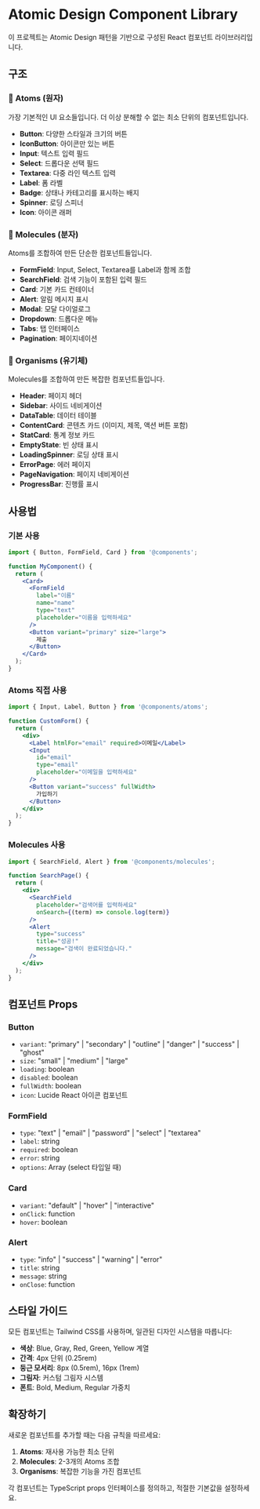 # Atomic Design Component Library

이 프로젝트는 Atomic Design 패턴을 기반으로 구성된 React 컴포넌트 라이브러리입니다.

## 구조

### 🧪 Atoms (원자)
가장 기본적인 UI 요소들입니다. 더 이상 분해할 수 없는 최소 단위의 컴포넌트입니다.

- **Button**: 다양한 스타일과 크기의 버튼
- **IconButton**: 아이콘만 있는 버튼
- **Input**: 텍스트 입력 필드
- **Select**: 드롭다운 선택 필드
- **Textarea**: 다중 라인 텍스트 입력
- **Label**: 폼 라벨
- **Badge**: 상태나 카테고리를 표시하는 배지
- **Spinner**: 로딩 스피너
- **Icon**: 아이콘 래퍼

### 🧬 Molecules (분자)
Atoms를 조합하여 만든 단순한 컴포넌트들입니다.

- **FormField**: Input, Select, Textarea를 Label과 함께 조합
- **SearchField**: 검색 기능이 포함된 입력 필드
- **Card**: 기본 카드 컨테이너
- **Alert**: 알림 메시지 표시
- **Modal**: 모달 다이얼로그
- **Dropdown**: 드롭다운 메뉴
- **Tabs**: 탭 인터페이스
- **Pagination**: 페이지네이션

### 🦠 Organisms (유기체)
Molecules를 조합하여 만든 복잡한 컴포넌트들입니다.

- **Header**: 페이지 헤더
- **Sidebar**: 사이드 네비게이션
- **DataTable**: 데이터 테이블
- **ContentCard**: 콘텐츠 카드 (이미지, 제목, 액션 버튼 포함)
- **StatCard**: 통계 정보 카드
- **EmptyState**: 빈 상태 표시
- **LoadingSpinner**: 로딩 상태 표시
- **ErrorPage**: 에러 페이지
- **PageNavigation**: 페이지 네비게이션
- **ProgressBar**: 진행률 표시

## 사용법

### 기본 사용
```jsx
import { Button, FormField, Card } from '@components';

function MyComponent() {
  return (
    <Card>
      <FormField
        label="이름"
        name="name"
        type="text"
        placeholder="이름을 입력하세요"
      />
      <Button variant="primary" size="large">
        제출
      </Button>
    </Card>
  );
}
```

### Atoms 직접 사용
```jsx
import { Input, Label, Button } from '@components/atoms';

function CustomForm() {
  return (
    <div>
      <Label htmlFor="email" required>이메일</Label>
      <Input
        id="email"
        type="email"
        placeholder="이메일을 입력하세요"
      />
      <Button variant="success" fullWidth>
        가입하기
      </Button>
    </div>
  );
}
```

### Molecules 사용
```jsx
import { SearchField, Alert } from '@components/molecules';

function SearchPage() {
  return (
    <div>
      <SearchField
        placeholder="검색어를 입력하세요"
        onSearch={(term) => console.log(term)}
      />
      <Alert
        type="success"
        title="성공!"
        message="검색이 완료되었습니다."
      />
    </div>
  );
}
```

## 컴포넌트 Props

### Button
- `variant`: "primary" | "secondary" | "outline" | "danger" | "success" | "ghost"
- `size`: "small" | "medium" | "large"
- `loading`: boolean
- `disabled`: boolean
- `fullWidth`: boolean
- `icon`: Lucide React 아이콘 컴포넌트

### FormField
- `type`: "text" | "email" | "password" | "select" | "textarea"
- `label`: string
- `required`: boolean
- `error`: string
- `options`: Array (select 타입일 때)

### Card
- `variant`: "default" | "hover" | "interactive"
- `onClick`: function
- `hover`: boolean

### Alert
- `type`: "info" | "success" | "warning" | "error"
- `title`: string
- `message`: string
- `onClose`: function

## 스타일 가이드

모든 컴포넌트는 Tailwind CSS를 사용하며, 일관된 디자인 시스템을 따릅니다:

- **색상**: Blue, Gray, Red, Green, Yellow 계열
- **간격**: 4px 단위 (0.25rem)
- **둥근 모서리**: 8px (0.5rem), 16px (1rem)
- **그림자**: 커스텀 그림자 시스템
- **폰트**: Bold, Medium, Regular 가중치

## 확장하기

새로운 컴포넌트를 추가할 때는 다음 규칙을 따르세요:

1. **Atoms**: 재사용 가능한 최소 단위
2. **Molecules**: 2-3개의 Atoms 조합
3. **Organisms**: 복잡한 기능을 가진 컴포넌트

각 컴포넌트는 TypeScript props 인터페이스를 정의하고, 적절한 기본값을 설정하세요.

